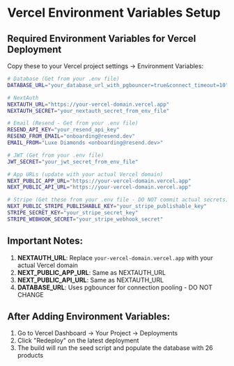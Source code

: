 # Vercel Environment Variables Setup

## Required Environment Variables for Vercel Deployment

Copy these to your Vercel project settings → Environment Variables:

```bash
# Database (Get from your .env file)
DATABASE_URL="your_database_url_with_pgbouncer=true&connect_timeout=10"

# NextAuth
NEXTAUTH_URL="https://your-vercel-domain.vercel.app"
NEXTAUTH_SECRET="your_nextauth_secret_from_env_file"

# Email (Resend - Get from your .env file)
RESEND_API_KEY="your_resend_api_key"
RESEND_FROM_EMAIL="onboarding@resend.dev"
EMAIL_FROM="Luxe Diamonds <onboarding@resend.dev>"

# JWT (Get from your .env file)
JWT_SECRET="your_jwt_secret_from_env_file"

# App URLs (update with your actual Vercel domain)
NEXT_PUBLIC_APP_URL="https://your-vercel-domain.vercel.app"
NEXT_PUBLIC_API_URL="https://your-vercel-domain.vercel.app"

# Stripe (Get these from your .env file - DO NOT commit actual secrets)
NEXT_PUBLIC_STRIPE_PUBLISHABLE_KEY="your_stripe_publishable_key"
STRIPE_SECRET_KEY="your_stripe_secret_key"
STRIPE_WEBHOOK_SECRET="your_stripe_webhook_secret"
```

## Important Notes:

1. **NEXTAUTH_URL**: Replace `your-vercel-domain.vercel.app` with your actual Vercel domain
2. **NEXT_PUBLIC_APP_URL**: Same as NEXTAUTH_URL
3. **NEXT_PUBLIC_API_URL**: Same as NEXTAUTH_URL
4. **DATABASE_URL**: Uses pgbouncer for connection pooling - DO NOT CHANGE

## After Adding Environment Variables:

1. Go to Vercel Dashboard → Your Project → Deployments
2. Click "Redeploy" on the latest deployment
3. The build will run the seed script and populate the database with 26 products

